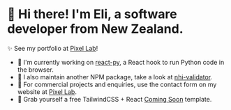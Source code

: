 # 👋 Hi there! I'm Eli, a software developer from New Zealand.

✨ See my portfolio at [Pixel Lab](https://pixellab.nz)!

- 🐍 I'm currently working on [react-py](https://elilambnz.github.io/react-py), a React hook to run Python code in the browser.
- 💉 I also maintain another NPM package, take a look at [nhi-validator](https://www.npmjs.com/package/nhi-validator).
- 🧪 For commercial projects and enquiries, use the contact form on my website at [Pixel Lab](https://pixellab.nz).
- 🤑 Grab yourself a free TailwindCSS + React [Coming Soon](https://github.com/elilambnz/coming-soon) template.
